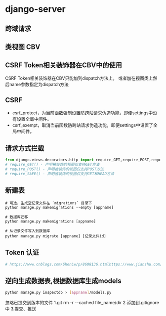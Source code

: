 # django-server

## 跨域请求

## 类视图 CBV

## CSRF Token相关装饰器在CBV中的使用

CSRF Token相关装饰器在CBV只能加到dispatch方法上，
或者加在视图类上然后name参数指定为dispatch方法

## CSRF

- csrf_protect，为当前函数强制设置防跨站请求伪造功能，即便settings中没有设置全局中间件。
- csrf_exempt，取消当前函数防跨站请求伪造功能，即便settings中设置了全局中间件。

## 请求方式拦截

```python
from django.views.decorators.http import require_GET,require_POST,require_safe
# require_GET() - 声明被装饰的视图仅支持GET方法
# require_POST() - 声明被装饰的视图仅支持POST方法
# require_SAFE() - 声明被装饰的视图仅支持GET和HEAD方法
```

## 新建表

```shell
# 可选，生成空记录文件在 `migrations` 目录下
python manage.py makemigrations --empty [appname] 

# 数据库迁移
python manage.py makemigrations [appname]

# 从记录文件写入到数据库
python manage.py migrate [appname] [记录文件id] 
```

## Token 认证

```python
# https://www.cnblogs.com/ShenLw/p/8608136.htmlhttps://www.jianshu.com/p/e0a206212df4

```

## 逆向生成数据表,根据数据库生成models

```bash
python manage.py inspectdb > [appname]/models.py
```

忽略已提交到版本的文件
1.git rm -r --cached file_name/dir
2.添加到.gitignore中
3.提交、推送